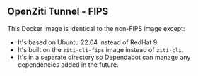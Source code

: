 
## OpenZiti Tunnel - FIPS

This Docker image is identical to the non-FIPS image except:

- It's based on Ubuntu 22.04 instead of RedHat 9.
- It's built on the `ziti-cli-fips` image instead of `ziti-cli`.
- It's in a separate directory so Dependabot can manage any dependencies added in the future.
